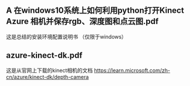 ## A 在windows10系统上如何利用python打开Kinect Azure 相机并保存rgb、深度图和点云图.pdf

这是总结的安装环境配置说明书 （仅限于windows）

## azure-kinect-dk.pdf

 这是从官网上下载的kinect相机的文档 https://learn.microsoft.com/zh-cn/azure/kinect-dk/depth-camera
